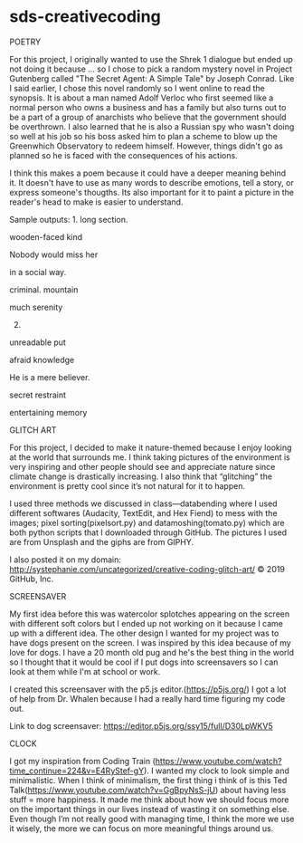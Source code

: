 # sds-creativecoding
POETRY

For this project, I originally wanted to use the Shrek 1 dialogue but ended up not doing it because ... so I chose to pick a random mystery novel in Project Gutenberg called "The Secret Agent: A Simple Tale" by Joseph Conrad. Like I said earlier, I chose this novel randomly so I went online to read the synopsis. It is about a man named Adolf Verloc who first seemed like a normal person who owns a business and has a family but also turns out to be a part of a group of anarchists who believe that the government should be overthrown. I also learned that he is also a Russian spy who wasn't doing so well at his job so his boss asked him to plan a scheme to blow up the Greenwhich Observatory to redeem himself. However, things didn't go as planned so he is faced with the consequences of his actions. 

I think this makes a poem because it could have a deeper meaning behind it. It doesn't have to use as many words to describe emotions, tell a story, or express someone's thougths. Its also important for it to paint a picture in the reader's head to make is easier to understand. 

Sample outputs:
1.
long section.

wooden-faced kind

Nobody would miss her

in a social way.

criminal. mountain

much serenity

2.
unreadable put

afraid knowledge

He is a mere believer.

secret restraint

entertaining memory

GLITCH ART

For this project, I decided to make it nature-themed because I enjoy looking at the world that surrounds me. 
I think taking pictures of the environment is very inspiring and other people should see and appreciate nature 
since climate change is drastically increasing. I also think that “glitching” the environment is pretty 
cool since it’s not natural for it to happen.

I used three methods we discussed in class—databending where I used different softwares (Audacity, TextEdit, 
and Hex Fiend) to mess with the images; pixel sorting(pixelsort.py) and datamoshing(tomato.py) which are 
both python scripts that I downloaded through GitHub. The pictures I used are from Unsplash and the 
giphs are from GIPHY.

I also posted it on my domain: http://systephanie.com/uncategorized/creative-coding-glitch-art/
© 2019 GitHub, Inc.

SCREENSAVER

  My first idea before this was watercolor splotches appearing on the screen with different soft colors but I 
ended up not working on it because I came up with a different idea. The other design I wanted for my project was
to have dogs present on the screen. I was inspired by this idea because of my love for dogs. I have a 20 month 
old pug and he's the best thing in the world so I thought that it would be cool if I put dogs into screensavers
so I can look at them while I'm at school or work. 

  I created this screensaver with the p5.js editor.(https://p5js.org/) I got a lot of help from Dr. Whalen
because I had a really hard time figuring my code out. 

Link to dog screensaver: https://editor.p5js.org/ssy15/full/D30LpWKV5

CLOCK

I got my inspiration from Coding Train (https://www.youtube.com/watch?time_continue=224&v=E4RyStef-gY). I wanted my clock to look simple and minimalistic. When I think of minimalism, the first thing i think of is this Ted Talk(https://www.youtube.com/watch?v=GgBpyNsS-jU) about having less stuff = more happiness. It made me think about how we should focus more on the important things in our lives instead of wasting it on something else. Even though I’m not really good with managing time, I think the more we use it wisely, the more we can focus on  more meaningful things around us.  
